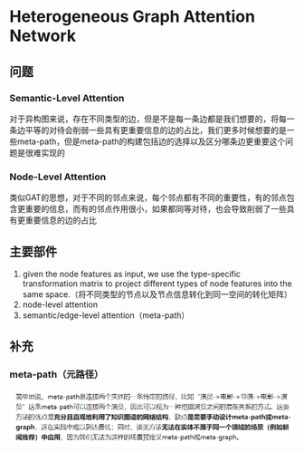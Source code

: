# Heterogeneous Graph Attention Network

## 问题

### Semantic-Level Attention

对于异构图来说，存在不同类型的边，但是不是每一条边都是我们想要的，将每一条边平等的对待会削弱一些具有更重要信息的边的占比，我们更多时候想要的是一些meta-path，但是meta-path的构建包括边的选择以及区分哪条边更重要这个问题是很难实现的

### Node-Level Attention

类似GAT的思想，对于不同的邻点来说，每个邻点都有不同的重要性，有的邻点包含更重要的信息，而有的邻点作用很小，如果都同等对待，也会导致削弱了一些具有更重要信息的边的占比

## 主要部件

1. given the node features as input, we use the type-specific transformation matrix to project different types of node features into the same space.（将不同类型的节点以及节点信息转化到同一空间的转化矩阵）
2. node-level attention
3. semantic/edge-level attention（meta-path）

## 补充

### meta-path（元路径）

![image-20220409184521290](pic/image-20220409184521290.png)